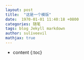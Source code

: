 ```yaml
---
layout: post
title:  "这是一个模版"
date:  1970-01-01 11:40:18 +0800
categories: 随笔
tags: blog Jekyll markdown
author: suliveevil
mathjax: true
---
```


* content
{:toc}
